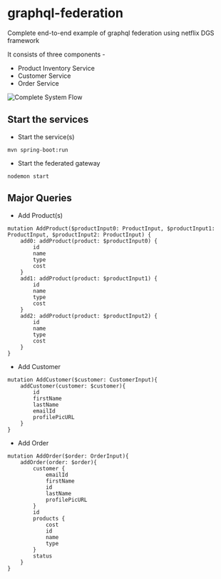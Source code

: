 # graphql-federation
Complete end-to-end example of graphql federation using netflix DGS framework 

It consists of three components - 
- Product Inventory Service
- Customer Service
- Order Service 

![Complete System Flow](https://ibb.co/7ryFPcb) 

## Start the services
- Start the service(s)
```
mvn spring-boot:run
```
- Start the federated gateway
```
nodemon start
```

## Major Queries 
- Add Product(s)
```
mutation AddProduct($productInput0: ProductInput, $productInput1: ProductInput, $productInput2: ProductInput) {
    add0: addProduct(product: $productInput0) {
        id
        name
        type
        cost
    }
    add1: addProduct(product: $productInput1) {
        id
        name
        type
        cost
    }
    add2: addProduct(product: $productInput2) {
        id
        name
        type
        cost
    }
}
```

- Add Customer
```
mutation AddCustomer($customer: CustomerInput){
    addCustomer(customer: $customer){
        id
        firstName
        lastName
        emailId
        profilePicURL
    }
}
```

- Add Order
```
mutation AddOrder($order: OrderInput){
    addOrder(order: $order){
        customer {
            emailId
            firstName
            id
            lastName
            profilePicURL
        }
        id
        products {
            cost
            id
            name
            type
        }
        status
    }
}
```

